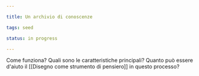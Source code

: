 ```yaml
---

title: Un archivio di conoscenze

tags: seed

status: in progress

---
```


Come funziona?
Quali sono le caratteristiche principali?
Quanto può essere d'aiuto il [[Disegno come strumento di pensiero]] in questo processo?


